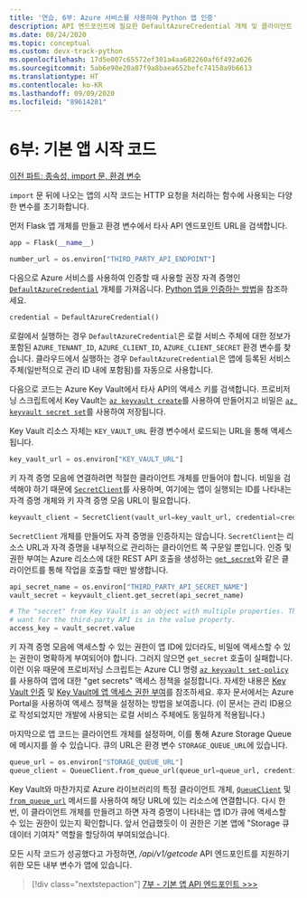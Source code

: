 ```yaml
---
title: '연습, 6부: Azure 서비스를 사용하여 Python 앱 인증'
description: API 엔드포인트에 필요한 DefaultAzureCredential 개체 및 클라이언트 개체를 설정하는 기본 앱의 시작 코드를 검사합니다.
ms.date: 08/24/2020
ms.topic: conceptual
ms.custom: devx-track-python
ms.openlocfilehash: 17d5e007c65572ef301a4aa682260af6f492a626
ms.sourcegitcommit: 5ab6e90e20a87f9a8baea652befc74158a9b6613
ms.translationtype: HT
ms.contentlocale: ko-KR
ms.lasthandoff: 09/09/2020
ms.locfileid: "89614281"
---
```

# <a name="part-6-main-app-startup-code"></a>6부: 기본 앱 시작 코드

[이전 파트: 종속성, import 문, 환경 변수](walkthrough-tutorial-authentication-05.md)

`import` 문 뒤에 나오는 앱의 시작 코드는 HTTP 요청을 처리하는 함수에 사용되는 다양한 변수를 초기화합니다.

먼저 Flask 앱 개체를 만들고 환경 변수에서 타사 API 엔드포인트 URL을 검색합니다.

```python
app = Flask(__name__)

number_url = os.environ["THIRD_PARTY_API_ENDPOINT"]
```

다음으로 Azure 서비스를 사용하여 인증할 때 사용할 권장 자격 증명인 [`DefaultAzureCredential`](/python/api/azure-identity/azure.identity.defaultazurecredential?view=azure-python
) 개체를 가져옵니다. [Python 앱을 인증하는 방법](azure-sdk-authenticate.md#authenticate-with-defaultazurecredential)을 참조하세요.

```python
credential = DefaultAzureCredential()
```

로컬에서 실행하는 경우 `DefaultAzureCredential`은 로컬 서비스 주체에 대한 정보가 포함된 `AZURE_TENANT_ID`, `AZURE_CLIENT_ID`, `AZURE_CLIENT_SECRET` 환경 변수를 찾습니다. 클라우드에서 실행하는 경우 `DefaultAzureCredential`은 앱에 등록된 서비스 주체(일반적으로 관리 ID 내에 포함됨)를 자동으로 사용합니다.

다음으로 코드는 Azure Key Vault에서 타사 API의 액세스 키를 검색합니다. 프로비저닝 스크립트에서 Key Vault는 [`az keyvault create`](/cli/azure/keyvault?view=azure-cli-latest#az-keyvault-create)를 사용하여 만들어지고 비밀은 [`az keyvault secret set`](/cli/azure/keyvault/secret?view=azure-cli-latest#az-keyvault-secret-set)를 사용하여 저장됩니다.

Key Vault 리소스 자체는 `KEY_VAULT_URL` 환경 변수에서 로드되는 URL을 통해 액세스됩니다.

```python
key_vault_url = os.environ["KEY_VAULT_URL"]
```

키 자격 증명 모음에 연결하려면 적절한 클라이언트 개체를 만들어야 합니다. 비밀을 검색해야 하기 때문에 [`SecretClient`](/python/api/azure-keyvault-secrets/azure.keyvault.secrets.secretclient?view=azure-python)를 사용하며, 여기에는 앱이 실행되는 ID를 나타내는 자격 증명 개체와 키 자격 증명 모음 URL이 필요합니다.

```python
keyvault_client = SecretClient(vault_url=key_vault_url, credential=credential)
```

`SecretClient` 개체를 만들어도 자격 증명을 인증하지는 않습니다. `SecretClient`는 리소스 URL과 자격 증명을 내부적으로 관리하는 클라이언트 쪽 구문일 뿐입니다. 인증 및 권한 부여는 Azure 리소스에 대한 REST API 호출을 생성하는 [`get_secret`](/python/api/azure-keyvault-secrets/azure.keyvault.secrets.secretclient?view=azure-python#get-secret-name--version-none----kwargs-)와 같은 클라이언트를 통해 작업을 호출할 때만 발생합니다.

```python
api_secret_name = os.environ["THIRD_PARTY_API_SECRET_NAME"]
vault_secret = keyvault_client.get_secret(api_secret_name)

# The "secret" from Key Vault is an object with multiple properties. The key we
# want for the third-party API is in the value property. 
access_key = vault_secret.value
```

키 자격 증명 모음에 액세스할 수 있는 권한이 앱 ID에 있더라도, 비밀에 액세스할 수 있는 권한이 명확하게 부여되어야 합니다.  그러지 않으면 `get_secret` 호출이 실패합니다. 이런 이유 때문에 프로비저닝 스크립트는 Azure CLI 명령 [`az keyvault set-policy`](/cli/azure/keyvault?view=azure-cli-latest#az-keyvault-set-policy)를 사용하여 앱에 대한 "get secrets" 액세스 정책을 설정합니다. 자세한 내용은 [Key Vault 인증](/azure/key-vault/general/authentication) 및 [Key Vault에 앱 액세스 권한 부여](/azure/key-vault/general/managed-identity#grant-your-app-access-to-key-vault)를 참조하세요. 후자 문서에서는 Azure Portal을 사용하여 액세스 정책을 설정하는 방법을 보여줍니다. (이 문서는 관리 ID용으로 작성되었지만 개발에 사용되는 로컬 서비스 주체에도 동일하게 적용됩니다.)

마지막으로 앱 코드는 클라이언트 개체를 설정하며, 이를 통해 Azure Storage Queue에 메시지를 쓸 수 있습니다. 큐의 URL은 환경 변수 `STORAGE_QUEUE_URL`에 있습니다.

```python
queue_url = os.environ["STORAGE_QUEUE_URL"]
queue_client = QueueClient.from_queue_url(queue_url=queue_url, credential=credential)
```

Key Vault와 마찬가지로 Azure 라이브러리의 특정 클라이언트 개체, [`QueueClient`](/python/api/azure-storage-queue/azure.storage.queue.queueclient?view=azure-python) 및 [`from_queue_url`](/python/api/azure-storage-queue/azure.storage.queue.queueclient?view=azure-python#from-queue-url-queue-url--credential-none----kwargs-) 메서드를 사용하여 해당 URL에 있는 리소스에 연결합니다. 다시 한 번, 이 클라이언트 개체를 만들려고 하면 자격 증명이 나타내는 앱 ID가 큐에 액세스할 수 있는 권한이 있는지 확인합니다. 앞서 언급했듯이 이 권한은 기본 앱에 "Storage 큐 데이터 기여자" 역할을 할당하여 부여되었습니다.

모든 시작 코드가 성공했다고 가정하면, */api/v1/getcode* API 엔드포인트를 지원하기 위한 모든 내부 변수가 앱에 있습니다.

> [!div class="nextstepaction"]
> [7부 - 기본 앱 API 엔드포인트 >>>](walkthrough-tutorial-authentication-07.md)
